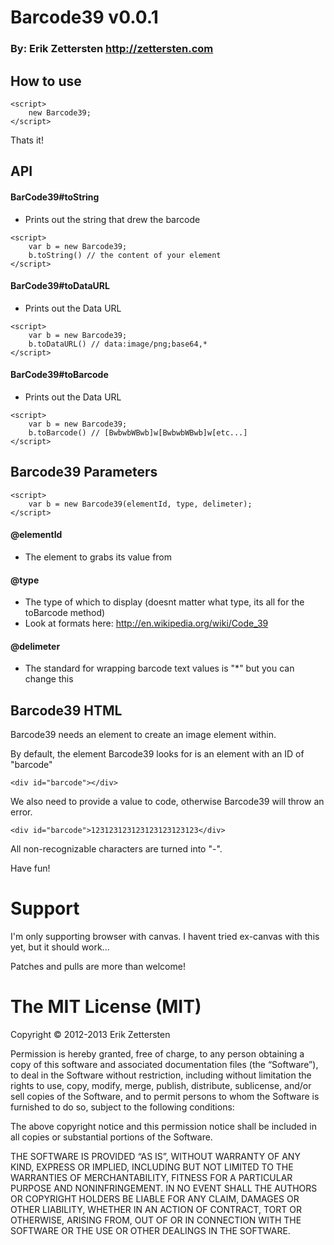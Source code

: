 # Barcode39 v0.0.1
### By: Erik Zettersten http://zettersten.com

## How to use

```
<script>
	new Barcode39;
</script>
```

Thats it!

## API

#### BarCode39#toString
- Prints out the string that drew the barcode

```
<script>
	var b = new Barcode39;
	b.toString() // the content of your element
</script>
```

#### BarCode39#toDataURL
- Prints out the Data URL

```
<script>
	var b = new Barcode39;
	b.toDataURL() // data:image/png;base64,*
</script>
```

#### BarCode39#toBarcode
- Prints out the Data URL

```
<script>
	var b = new Barcode39;
	b.toBarcode() // [BwbwbWBwb]w[BwbwbWBwb]w[etc...]
</script>
```

## Barcode39 Parameters

```
<script>
	var b = new Barcode39(elementId, type, delimeter);
</script>
```

#### @elementId
- The element to grabs its value from

#### @type
- The type of which to display (doesnt matter what type, its all for the toBarcode method)
- Look at formats here: http://en.wikipedia.org/wiki/Code_39

#### @delimeter
- The standard for wrapping barcode text values is "*" but you can change this

## Barcode39 HTML

Barcode39 needs an element to create an image element within.

By default, the element Barcode39 looks for is an element with an ID of "barcode"

```
<div id="barcode"></div>
```

We also need to provide a value to code, otherwise Barcode39 will throw an error.

```
<div id="barcode">123123123123123123123123</div>
```

All non-recognizable characters are turned into "-".

Have fun!

# Support

I'm only supporting browser with canvas. I havent tried ex-canvas with this yet, but it should work...

Patches and pulls are more than welcome!

# The MIT License (MIT)
Copyright © 2012-2013 Erik Zettersten

Permission is hereby granted, free of charge, to any person obtaining a copy of this software and associated documentation files (the “Software”), to deal in the Software without restriction, including without limitation the rights to use, copy, modify, merge, publish, distribute, sublicense, and/or sell copies of the Software, and to permit persons to whom the Software is furnished to do so, subject to the following conditions:

The above copyright notice and this permission notice shall be included in all copies or substantial portions of the Software.

THE SOFTWARE IS PROVIDED “AS IS”, WITHOUT WARRANTY OF ANY KIND, EXPRESS OR IMPLIED, INCLUDING BUT NOT LIMITED TO THE WARRANTIES OF MERCHANTABILITY, FITNESS FOR A PARTICULAR PURPOSE AND NONINFRINGEMENT. IN NO EVENT SHALL THE AUTHORS OR COPYRIGHT HOLDERS BE LIABLE FOR ANY CLAIM, DAMAGES OR OTHER LIABILITY, WHETHER IN AN ACTION OF CONTRACT, TORT OR OTHERWISE, ARISING FROM, OUT OF OR IN CONNECTION WITH THE SOFTWARE OR THE USE OR OTHER DEALINGS IN THE SOFTWARE.